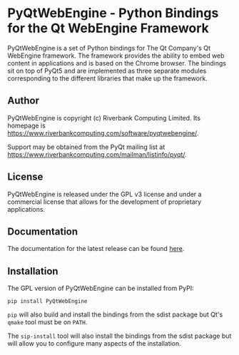 # PyQtWebEngine - Python Bindings for the Qt WebEngine Framework

PyQtWebEngine is a set of Python bindings for The Qt Company's Qt WebEngine
framework.  The framework provides the ability to embed web content in
applications and is based on the Chrome browser.  The bindings sit on top of
PyQt5 and are implemented as three separate modules corresponding to the
different libraries that make up the framework.

## Author

PyQtWebEngine is copyright (c) Riverbank Computing Limited.  Its homepage is
https://www.riverbankcomputing.com/software/pyqtwebengine/.

Support may be obtained from the PyQt mailing list at
https://www.riverbankcomputing.com/mailman/listinfo/pyqt/.


## License

PyQtWebEngine is released under the GPL v3 license and under a commercial
license that allows for the development of proprietary applications.


## Documentation

The documentation for the latest release can be found
[here](https://www.riverbankcomputing.com/static/Docs/PyQt5/).


## Installation

The GPL version of PyQtWebEngine can be installed from PyPI:

    pip install PyQtWebEngine

`pip` will also build and install the bindings from the sdist package but Qt's
`qmake` tool must be on `PATH`.

The `sip-install` tool will also install the bindings from the sdist package
but will allow you to configure many aspects of the installation.
